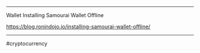 
---
Wallet
Installing Samourai Wallet Offline

https://blog.ronindojo.io/installing-samourai-wallet-offline/


---
#cryptocurrency 